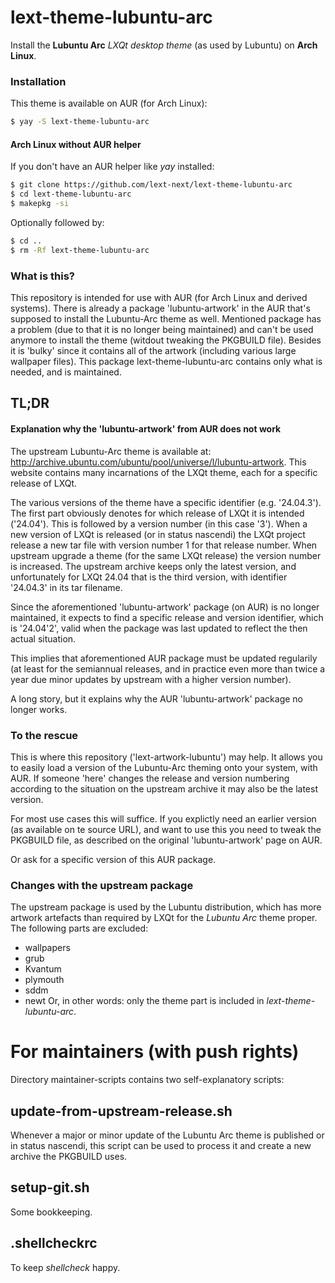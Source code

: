 # lext-theme-lubuntu-arc
Install the **Lubuntu Arc** *LXQt desktop theme* (as used by Lubuntu) on **Arch Linux**.

### Installation
This theme is available on AUR (for Arch Linux): 
```bash
$ yay -S lext-theme-lubuntu-arc
```
#### Arch Linux without AUR helper
If you don't have an AUR helper like *yay* installed:
```bash
$ git clone https://github.com/lext-next/lext-theme-lubuntu-arc
$ cd lext-theme-lubuntu-arc
$ makepkg -si
```
Optionally followed by: 
```bash
$ cd ..
$ rm -Rf lext-theme-lubuntu-arc 
```

### What is this?
This repository is intended for use with AUR (for Arch Linux and derived systems). There is already a package 'lubuntu-artwork' in the AUR that's supposed to install the Lubuntu-Arc theme as well. Mentioned package has a problem (due to that it is no longer being maintained) and can't be used anymore to install the theme (witdout tweaking the PKGBUILD file). Besides it is 'bulky' since it contains all of the artwork (including various large wallpaper files). This package lext-theme-lubuntu-arc contains only what is needed, and is maintained.

## TL;DR 

#### Explanation why the 'lubuntu-artwork' from AUR does not work
The upstream Lubuntu-Arc theme is available at: http://archive.ubuntu.com/ubuntu/pool/universe/l/lubuntu-artwork. This website contains many incarnations of the LXQt theme, each for a specific release of LXQt. 

The various versions of the theme have a specific identifier (e.g. '24.04.3'). The first part obviously denotes for which release of LXQt it is intended ('24.04'). This is followed by a version number (in this case '3'). When a new version of LXQt is released (or in status nascendi) the LXQt project release a new tar file with version number 1 for that release number. When upstream upgrade a theme (for the same LXQt release) the version number is increased. The upstream archive keeps only the latest version, and unfortunately for LXQt 24.04 that is the third version, with identifier '24.04.3' in its tar filename. 

Since the aforementioned 'lubuntu-artwork' package (on AUR) is no longer maintained, it expects to find a specific release and version identifier, which is '24.04'2', valid when the package was last updated to reflect the then actual situation. 

This implies that aforementioned AUR package must be updated regularily (at least for the semiannual releases, and in practice even more than twice a year due minor updates by upstream with a higher version number).

A long story, but it explains why the AUR 'lubuntu-artwork' package no longer works. 

### To the rescue
This is where this repository ('lext-artwork-lubuntu') may help. It allows you to easily load a version of the Lubuntu-Arc theming onto your system, with AUR. If someone 'here' changes the release and version numbering according to the situation on the upstream archive it may also be the latest version. 

For most use cases this will suffice. If you explictly need an earlier version (as available on te source URL), and want to use this you need to tweak the PKGBUILD file, as described on the original 'lubuntu-artwork' page on AUR. 

Or ask for a specific version of this AUR package. 

### Changes with the upstream package
The upstream package is used by the Lubuntu distribution, which has more artwork artefacts than required by LXQt for the *Lubuntu Arc* theme proper. The following parts are excluded:
* wallpapers
* grub
* Kvantum
* plymouth
* sddm
* newt
Or, in other words: only the theme part is included in *lext-theme-lubuntu-arc*. 

# For maintainers (with push rights)
Directory maintainer-scripts contains two self-explanatory scripts:
## update-from-upstream-release.sh
Whenever a major or minor update of the Lubuntu Arc theme is published or in status nascendi, this script can be used to process it and create a new archive the PKGBUILD uses.
## setup-git.sh  
Some bookkeeping.
## .shellcheckrc
To keep *shellcheck* happy.

